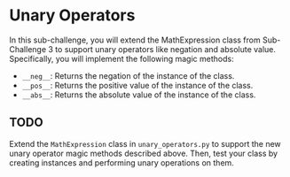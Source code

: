 # Unary Operators

In this sub-challenge, you will extend the MathExpression class from Sub-Challenge 3 to support unary operators like negation and absolute value. Specifically, you will implement the following magic methods:

- `__neg__`: Returns the negation of the instance of the class.
- `__pos__`: Returns the positive value of the instance of the class.
- `__abs__`: Returns the absolute value of the instance of the class.

## TODO

Extend the `MathExpression` class in `unary_operators.py` to support the new unary operator magic methods described above. Then, test your class by creating instances and performing unary operations on them.
